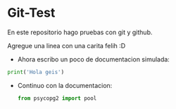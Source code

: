 # Git-Test

En este repositorio hago pruebas con git y github.

Agregue una linea con una carita felih :D

- Ahora escribo un poco de documentacion simulada:

```python
print('Hola geis')
```

- Continuo con la documentacion:
  ```python
  from psycopg2 import pool
  ```
